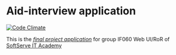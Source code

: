 # Aid-interview application
[![Code Climate](https://codeclimate.com/github/if060-webui-RoR/Aid-Interview/badges/gpa.svg)](https://codeclimate.com/github/if060-webui-RoR/Aid-Interview)


This is the [*final project application*](https://aidinterview.herokuapp.com/) 
for group IF060 Web UI/RoR of [SoftServe IT Аcademy](https://softserve.ua/en/university/it-academy/)
